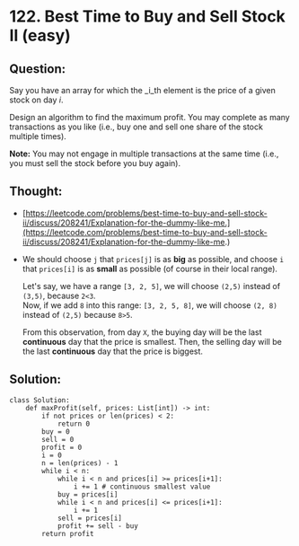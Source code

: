 # 122. Best Time to Buy and Sell Stock II \(easy\)

## Question:

Say you have an array for which the _i_th element is the price of a given stock on day _i_.

Design an algorithm to find the maximum profit. You may complete as many transactions as you like \(i.e., buy one and sell one share of the stock multiple times\).

**Note:** You may not engage in multiple transactions at the same time \(i.e., you must sell the stock before you buy again\).

## Thought:

* [https://leetcode.com/problems/best-time-to-buy-and-sell-stock-ii/discuss/208241/Explanation-for-the-dummy-like-me.](https://leetcode.com/problems/best-time-to-buy-and-sell-stock-ii/discuss/208241/Explanation-for-the-dummy-like-me.)
* We should choose `j` that `prices[j]` is as **big** as possible, and choose `i` that `prices[i]` is as **small** as possible \(of course in their local range\).

  Let's say, we have a range `[3, 2, 5]`, we will choose `(2,5)` instead of `(3,5)`, because `2<3`.  
  Now, if we add `8` into this range: `[3, 2, 5, 8]`, we will choose `(2, 8)` instead of `(2,5)` because `8>5`.

  From this observation, from day `X`, the buying day will be the last **continuous** day that the price is smallest. Then, the selling day will be the last **continuous** day that the price is biggest.

## Solution:

```text
class Solution:
    def maxProfit(self, prices: List[int]) -> int:
        if not prices or len(prices) < 2:
            return 0
        buy = 0
        sell = 0
        profit = 0
        i = 0
        n = len(prices) - 1
        while i < n:
            while i < n and prices[i] >= prices[i+1]:
                i += 1 # continuous smallest value
            buy = prices[i]
            while i < n and prices[i] <= prices[i+1]:
                i += 1
            sell = prices[i]
            profit += sell - buy
        return profit
```

